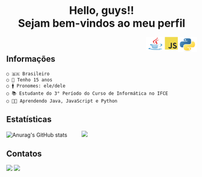 <h1 align="center"> Hello, guys!! <br> Sejam bem-vindos ao meu perfil </h1>


<img align="right" alt="Rafa-Python" height="40" width="50" src="https://raw.githubusercontent.com/devicons/devicon/master/icons/python/python-original.svg">
<img align="right" alt="Rafa-Javascript" height="34" width="35" src="https://raw.githubusercontent.com/devicons/devicon/master/icons/javascript/javascript-original.svg">
<img align="right" alt="Rafa-Java" height="35" width="50" src="https://raw.githubusercontent.com/devicons/devicon/master/icons/java/java-original.svg">



⠀⠀⠀⠀ 
⠀⠀⠀⠀ 
## Informações 
~~~
○ 🇧🇷 Brasileiro
○ 👨 Tenho 15 anos
○ 🚹 Pronomes: ele/dele
○ 📚 Estudante do 3° Período do Curso de Informática no IFCE
○ 👨‍💻 Aprendendo Java, JavaScript e Python
~~~


## Estatísticas

![Anurag's GitHub stats](https://github-readme-stats.vercel.app/api?username=TheAnders007&show_icons=true&theme=dark) 
⠀⠀⠀
<img height="190em" src="https://github-readme-stats.vercel.app/api/top-langs/?username=TheAnders007&layout=compact&langs_count=7&theme=dark"/>



## Contatos

<div align="left">
<a href="https://instagram.com/anders__007" target="_blank"><img src="https://img.shields.io/badge/-Instagram-%23E4405F?style=for-the-badge&logo=instagram&logoColor=white" target="_blank"></a>
<a href = "mailto:andersonmaiast@gmail.com"><img src="https://img.shields.io/badge/Gmail-D14836?style=for-the-badge&logo=gmail&logoColor=white" target="_blank"></a>


  
